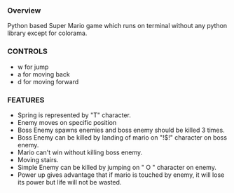 ### Overview
Python based Super Mario game which runs on terminal without any python library except for colorama.
### CONTROLS
* w for jump
* a for moving back
* d for moving forward

### FEATURES
* Spring is represented by "T" character.
* Enemy moves on specific position
* Boss Enemy spawns enemies and boss enemy should be killed 3 times.
* Boss Enemy can be killed by landing of mario on "!$!" character on boss enemy.
* Mario can't win without killing boss enemy.
* Moving stairs.
* Simple Enemy can be killed by jumping on " O " character on enemy.
* Power up gives advantage that if mario is touched by enemy, it will lose its power but life will not be wasted.
